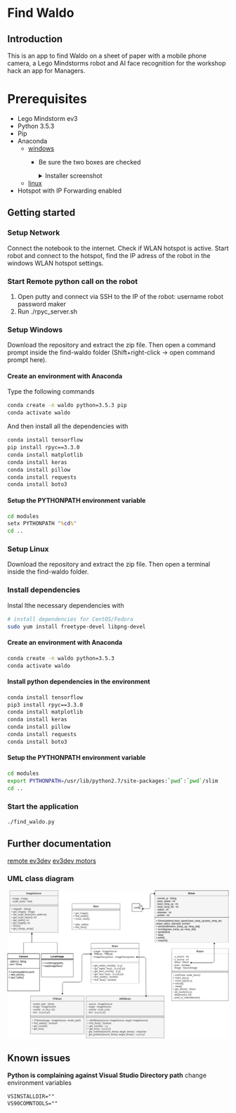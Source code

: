 # Find Waldo
## Introduction
This is an app to find Waldo on a sheet of paper with a mobile phone camera, a Lego Mindstorms robot and AI face recognition for the workshop hack an app for Managers. 

# Prerequisites
- Lego Mindstorm ev3
- Python 3.5.3
- Pip
- Anaconda 
    - [windows](https://repo.anaconda.com/archive/Anaconda3-2019.03-Windows-x86_64.exe)
        - Be sure the two boxes are checked
			<details>
			  <summary>Installer screenshot</summary>
			  <p>

			 ![class overview](docs/anaconda_install.png)
			</p></details>
    - [linux](https://docs.anaconda.com/anaconda/install/linux/)
- Hotspot with IP Forwarding enabled

## Getting started
### Setup Network
Connect the notebook to the internet. Check if WLAN hotspot is active. Start robot and connect to the hotspot, find the IP adress of the robot in the windows WLAN hotspot settings.

### Start Remote python call on the robot
1. Open putty and connect via SSH to the IP of the robot:
	username robot
	password maker 
2. Run ./rpyc_server.sh

### Setup Windows
Download the repository and extract the zip file.
Then open a command prompt inside the find-waldo folder (Shift+right-click -> open command prompt here). 

#### Create an environment with Anaconda
Type the following commands
```cmd
conda create -n waldo python=3.5.3 pip
conda activate waldo
```

And then install all the dependencies with
```cmd
conda install tensorflow
pip install rpyc==3.3.0
conda install matplotlib
conda install keras
conda install pillow
conda install requests
conda install boto3

```

#### Setup the PYTHONPATH environment variable
```cmd
cd modules
setx PYTHONPATH "%cd%"
cd ..
```

### Setup Linux
Download the repository and extract the zip file.
Then open a terminal inside the find-waldo folder.

### Install dependencies
Instal lthe necessary dependencies with
```bash
# install dependencies for CentOS/Fedora
sudo yum install freetype-devel libpng-devel
```

#### Create an environment with Anaconda
```bash
conda create -n waldo python=3.5.3
conda activate waldo
```

#### Install python dependencies in the environment
```bash
conda install tensorflow
pip3 install rpyc==3.3.0
conda install matplotlib
conda install keras
conda install pillow
conda install requests
conda install boto3
```

#### Setup the PYTHONPATH environment variable
```bash
cd modules
export PYTHONPATH=/usr/lib/python2.7/site-packages:`pwd`:`pwd`/slim
cd ..
```

### Start the application
```bash
./find_waldo.py
```

## Further documentation
[remote ev3dev](https://ev3dev-lang.readthedocs.io/projects/python-ev3dev/en/stable/rpyc.html)
[ev3dev motors](https://ev3dev-lang.readthedocs.io/projects/python-ev3dev/en/stable/motors.html)

### UML class diagram
![class overview](docs/class_overview.png)

## Known issues
**Python is complaining against Visual Studio Directory path**
change environment variables
```
VSINSTALLDIR=""
VS90COMNTOOLS=""
```
